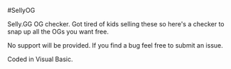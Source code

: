 #SellyOG

Selly.GG OG checker. Got tired of kids selling these so here's a checker to snap up all the OGs you want free.

No support will be provided. If you find a bug feel free to submit an issue.

Coded in Visual Basic.
